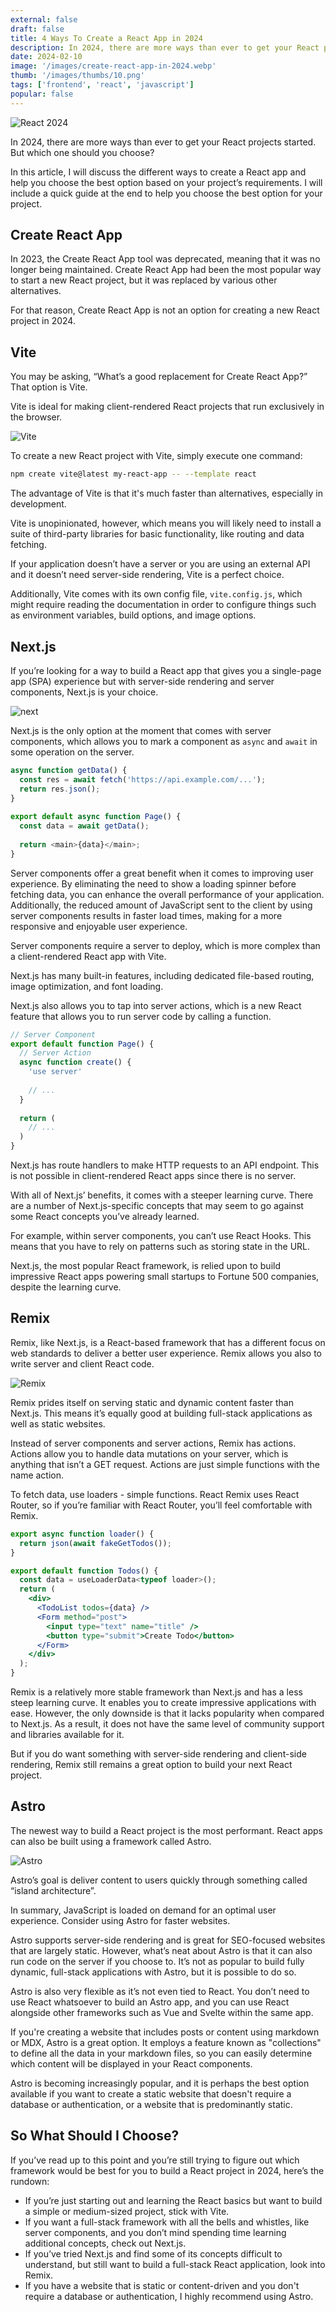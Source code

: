 ```yaml
---
external: false
draft: false
title: 4 Ways To Create a React App in 2024
description: In 2024, there are more ways than ever to get your React projects started. But which one should you choose?
date: 2024-02-10
image: '/images/create-react-app-in-2024.webp'
thumb: '/images/thumbs/10.png'
tags: ['frontend', 'react', 'javascript']
popular: false
---
```


![React 2024](/images/create-react-app-in-2024.webp)

In 2024, there are more ways than ever to get your React projects started. But which one should you choose?

In this article, I will discuss the different ways to create a React app and help you choose the best option based on your project’s requirements.
I will include a quick guide at the end to help you choose the best option for your project.

## Create React App

In 2023, the Create React App tool was deprecated, meaning that it was no longer being maintained. Create React App had been the most popular way to start a new React project, but it was replaced by various other alternatives.

For that reason, Create React App is not an option for creating a new React project in 2024.

## Vite

You may be asking, “What’s a good replacement for Create React App?” That option is Vite.

Vite is ideal for making client-rendered React projects that run exclusively in the browser.

![Vite](/images/create-react-app-in-2024/vite.webp)

To create a new React project with Vite, simply execute one command:

```bash
npm create vite@latest my-react-app -- --template react
```

The advantage of Vite is that it's much faster than alternatives, especially in development.

Vite is unopinionated, however, which means you will likely need to install a suite of third-party libraries for basic functionality, like routing and data fetching.

If your application doesn’t have a server or you are using an external API and it doesn’t need server-side rendering, Vite is a perfect choice.

Additionally, Vite comes with its own config file, `vite.config.js`, which might require reading the documentation in order to configure things such as environment variables, build options, and image options.

## Next.js

If you’re looking for a way to build a React app that gives you a single-page app (SPA) experience but with server-side rendering and server components, Next.js is your choice.

![next](/images/create-react-app-in-2024/next.webp)

Next.js is the only option at the moment that comes with server components, which allows you to mark a component as `async` and `await` in some operation on the server.

```js
async function getData() {
  const res = await fetch('https://api.example.com/...');
  return res.json();
}
 
export default async function Page() {
  const data = await getData();
 
  return <main>{data}</main>;
}
```

Server components offer a great benefit when it comes to improving user experience. By eliminating the need to show a loading spinner before fetching data, you can enhance the overall performance of your application. Additionally, the reduced amount of JavaScript sent to the client by using server components results in faster load times, making for a more responsive and enjoyable user experience.

Server components require a server to deploy, which is more complex than a client-rendered React app with Vite.

Next.js has many built-in features, including dedicated file-based routing, image optimization, and font loading.

Next.js also allows you to tap into server actions, which is a new React feature that allows you to run server code by calling a function.

```js
// Server Component
export default function Page() {
  // Server Action
  async function create() {
    'use server'
 
    // ...
  }
 
  return (
    // ...
  )
}
```

Next.js has route handlers to make HTTP requests to an API endpoint. This is not possible in client-rendered React apps since there is no server.

With all of Next.js’ benefits, it comes with a steeper learning curve. There are a number of Next.js-specific concepts that may seem to go against some React concepts you’ve already learned.

For example, within server components, you can’t use React Hooks. This means that you have to rely on patterns such as storing state in the URL.

Next.js, the most popular React framework, is relied upon to build impressive React apps powering small startups to Fortune 500 companies, despite the learning curve.

## Remix

Remix, like Next.js, is a React-based framework that has a different focus on web standards to deliver a better user experience. Remix allows you also to write server and client React code.

![Remix](/images/create-react-app-in-2024/remix.webp)

Remix prides itself on serving static and dynamic content faster than Next.js. This means it’s equally good at building full-stack applications as well as static websites.

Instead of server components and server actions, Remix has actions. Actions allow you to handle data mutations on your server, which is anything that isn’t a GET request. Actions are just simple functions with the name action.

To fetch data, use loaders - simple functions. React Remix uses React Router, so if you’re familiar with React Router, you’ll feel comfortable with Remix.

```js
export async function loader() {
  return json(await fakeGetTodos());
}
```

```jsx
export default function Todos() {
  const data = useLoaderData<typeof loader>();
  return (
    <div>
      <TodoList todos={data} />
      <Form method="post">
        <input type="text" name="title" />
        <button type="submit">Create Todo</button>
      </Form>
    </div>
  );
}
```

Remix is a relatively more stable framework than Next.js and has a less steep learning curve. It enables you to create impressive applications with ease. However, the only downside is that it lacks popularity when compared to Next.js. As a result, it does not have the same level of community support and libraries available for it.

But if you do want something with server-side rendering and client-side rendering, Remix still remains a great option to build your next React project.

## Astro

The newest way to build a React project is the most performant. React apps can also be built using a framework called Astro.

![Astro](/images/create-react-app-in-2024/astro.webp)

Astro’s goal is deliver content to users quickly through something called “island architecture”.

In summary, JavaScript is loaded on demand for an optimal user experience. Consider using Astro for faster websites.

Astro supports server-side rendering and is great for SEO-focused websites that are largely static. However, what’s neat about Astro is that it can also run code on the server if you choose to. It’s not as popular to build fully dynamic, full-stack applications with Astro, but it is possible to do so.

Astro is also very flexible as it’s not even tied to React. You don’t need to use React whatsoever to build an Astro app, and you can use React alongside other frameworks such as Vue and Svelte within the same app.

If you're creating a website that includes posts or content using markdown or MDX, Astro is a great option. It employs a feature known as "collections" to define all the data in your markdown files, so you can easily determine which content will be displayed in your React components.

Astro is becoming increasingly popular, and it is perhaps the best option available if you want to create a static website that doesn't require a database or authentication, or a website that is predominantly static.

## So What Should I Choose?

If you’ve read up to this point and you’re still trying to figure out which framework would be best for you to build a React project in 2024, here’s the rundown:

- If you’re just starting out and learning the React basics but want to build a simple or medium-sized project, stick with Vite.
- If you want a full-stack framework with all the bells and whistles, like server components, and you don’t mind spending time learning additional concepts, check out Next.js.
- If you’ve tried Next.js and find some of its concepts difficult to understand, but still want to build a full-stack React application, look into Remix.
- If you have a website that is static or content-driven and you don't require a database or authentication, I highly recommend using Astro.
